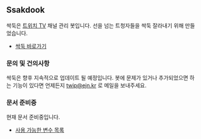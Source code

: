 ## Ssakdook
싹둑은 [트위치 TV](https://twitch.tv) 채널 관리 봇입니다. 선을 넘는 트청자들을 싹둑 잘라내기 위해 만들었습니다.
* [싹둑 바로가기](http://ssakdook.twip.kr)

### 문의 및 건의사항
싹둑은 향후 지속적으로 업데이트 될 예정입니다. 봇에 문제가 있거나 추가되었으면 하는 기능이 있다면 언제든지 twip@ejn.kr 로 메일을 보내주세요.

### 문서 준비중
현재 문서 준비중입니다.

* [사용 가능한 변수 목록](variables.md)

